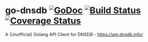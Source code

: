 go-dnsdb [![GoDoc][doc-img]][doc] [![Build Status][ci-img]][ci] [![Coverage Status][cov-img]][cov]
======
A (Unofficial) Golang API Client for DNSDB - https://api.dnsdb.info/

[doc-img]: https://godoc.org/github.com/bored-engineer/go-dnsdb?status.svg
[doc]: https://godoc.org/github.com/bored-engineer/go-dnsdb
[ci-img]: https://travis-ci.org/bored-engineer/go-dnsdb.svg?branch=master
[ci]: https://travis-ci.org/bored-engineer/go-dnsdb
[cov-img]: https://coveralls.io/repos/github/bored-engineer/go-dnsdb/badge.svg?branch=master
[cov]: https://coveralls.io/github/bored-engineer/go-dnsdb?branch=master
